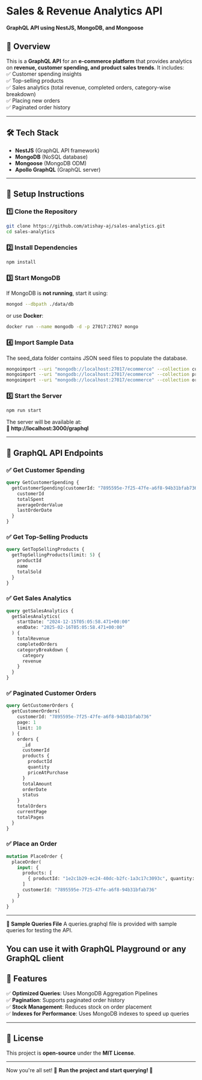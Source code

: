 # **Sales & Revenue Analytics API**  
**GraphQL API using NestJS, MongoDB, and Mongoose**

## **📌 Overview**  
This is a **GraphQL API** for an **e-commerce platform** that provides analytics on **revenue, customer spending, and product sales trends**. It includes:  
✅ Customer spending insights  
✅ Top-selling products  
✅ Sales analytics (total revenue, completed orders, category-wise breakdown)  
✅ Placing new orders  
✅ Paginated order history  

---

## **🛠️ Tech Stack**
- **NestJS** (GraphQL API framework)
- **MongoDB** (NoSQL database)
- **Mongoose** (MongoDB ODM)
- **Apollo GraphQL** (GraphQL server)

---

## **🚀 Setup Instructions**

### **1️⃣ Clone the Repository**
```sh
git clone https://github.com/atishay-aj/sales-analytics.git
cd sales-analytics
```

### **2️⃣ Install Dependencies**
```sh
npm install
```

### **3️⃣ Start MongoDB**
If MongoDB is **not running**, start it using:
```sh
mongod --dbpath ./data/db
```
or use **Docker**:
```sh
docker run --name mongodb -d -p 27017:27017 mongo
```

### **4️⃣ Import Sample Data**
The seed_data folder contains JSON seed files to populate the database.

```sh
mongoimport --uri "mongodb://localhost:27017/ecommerce" --collection customers --file customers.json --jsonArray
mongoimport --uri "mongodb://localhost:27017/ecommerce" --collection products --file products.json --jsonArray
mongoimport --uri "mongodb://localhost:27017/ecommerce" --collection orders --file orders.json --jsonArray
```

### **5️⃣ Start the Server**
```sh
npm run start
```
The server will be available at:  
**📍 http://localhost:3000/graphql**

---

## **🎯 GraphQL API Endpoints**

### ✅ **Get Customer Spending**
```graphql
query GetCustomerSpending {
  getCustomerSpending(customerId: "7895595e-7f25-47fe-a6f8-94b31bfab736") {
    customerId
    totalSpent
    averageOrderValue
    lastOrderDate
  }
}
```

### ✅ **Get Top-Selling Products**
```graphql
query GetTopSellingProducts {
  getTopSellingProducts(limit: 5) {
    productId
    name
    totalSold
  }
}
```

### ✅ **Get Sales Analytics**
```graphql
query getSalesAnalytics {
  getSalesAnalytics(
    startDate: "2024-12-15T05:05:58.471+00:00"
    endDate: "2025-02-16T05:05:58.471+00:00"
  ) {
    totalRevenue
    completedOrders
    categoryBreakdown {
      category
      revenue
    }
  }
}
```

### ✅ **Paginated Customer Orders**
```graphql
query GetCustomerOrders {
  getCustomerOrders(
    customerId: "7895595e-7f25-47fe-a6f8-94b31bfab736"
    page: 1
    limit: 10
  ) {
    orders {
      _id
      customerId
      products {
        productId
        quantity
        priceAtPurchase
      }
      totalAmount
      orderDate
      status
    }
    totalOrders
    currentPage
    totalPages
  }
}
```

### ✅ **Place an Order**
```graphql
mutation PlaceOrder {
  placeOrder(
    input: {
      products: [
        { productId: "1e2c1b29-ec24-40dc-b2fc-1a3c17c3093c", quantity: 10 }
      ]
      customerId: "7895595e-7f25-47fe-a6f8-94b31bfab736"
    }
  )
}
```
---

**📄 Sample Queries File**
A queries.graphql file is provided with sample queries for testing the API.

You can use it with GraphQL Playground or any GraphQL client
---

## **🔹 Features**
✅ **Optimized Queries**: Uses MongoDB Aggregation Pipelines  
✅ **Pagination**: Supports paginated order history  
✅ **Stock Management**: Reduces stock on order placement  
✅ **Indexes for Performance**: Uses MongoDB indexes to speed up queries  


---

## **📜 License**
This project is **open-source** under the **MIT License**.

---

Now you're all set! 🎉 **Run the project and start querying! 🚀**
